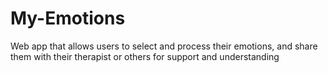 # My-Emotions
Web app that allows users to select and process their emotions, and share them with their therapist or others for support and understanding
